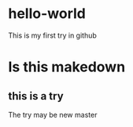 # hello-world
This is my first try in github
# Is this makedown 
## this is a try
The try may be new master
